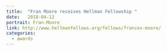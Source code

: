 ```yaml
---
title:  "Fran Moore receives Hellman Fellowship "
date:   2018-04-12
portrait: Fran-Moore
link: http://www.hellmanfellows.org/fellows/frances-moore/
categories:
  - awards
---
```

